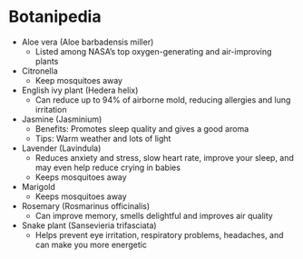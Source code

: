 # Botanipedia

* Aloe vera (Aloe barbadensis miller)
    * Listed among NASA’s top oxygen-generating and air-improving plants
* Citronella
    * Keep mosquitoes away
* English ivy plant (Hedera helix)
    * Can reduce up to 94% of airborne mold, reducing allergies and lung irritation
* Jasmine (Jasminium)
    * Benefits: Promotes sleep quality and gives a good aroma
    * Tips: Warm weather and lots of light
* Lavender (Lavindula)
    * Reduces anxiety and stress, slow heart rate, improve your sleep, and may even help reduce crying in babies
    * Keeps mosquitoes away
* Marigold
    * Keeps mosquitoes away
* Rosemary (Rosmarinus officinalis)
    * Can improve memory, smells delightful and improves air quality
* Snake plant (Sansevieria trifasciata)
    * Helps prevent eye irritation, respiratory problems, headaches, and can make you more energetic